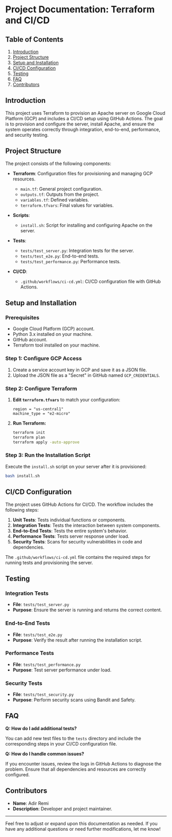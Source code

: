 
# Project Documentation: Terraform and CI/CD

## Table of Contents

1. [Introduction](#introduction)
2. [Project Structure](#project-structure)
3. [Setup and Installation](#setup-and-installation)
4. [CI/CD Configuration](#cicd-configuration)
5. [Testing](#testing)
6. [FAQ](#faq)
7. [Contributors](#contributors)

## Introduction

This project uses Terraform to provision an Apache server on Google Cloud Platform (GCP) and includes a CI/CD setup using GitHub Actions. The goal is to provision and configure the server, install Apache, and ensure the system operates correctly through integration, end-to-end, performance, and security testing.

## Project Structure

The project consists of the following components:

- **Terraform**: Configuration files for provisioning and managing GCP resources.
  - `main.tf`: General project configuration.
  - `outputs.tf`: Outputs from the project.
  - `variables.tf`: Defined variables.
  - `terraform.tfvars`: Final values for variables.

- **Scripts**:
  - `install.sh`: Script for installing and configuring Apache on the server.

- **Tests**:
  - `tests/test_server.py`: Integration tests for the server.
  - `tests/test_e2e.py`: End-to-end tests.
  - `tests/test_performance.py`: Performance tests.

- **CI/CD**:
  - `.github/workflows/ci-cd.yml`: CI/CD configuration file with GitHub Actions.

## Setup and Installation

### Prerequisites

- Google Cloud Platform (GCP) account.
- Python 3.x installed on your machine.
- GitHub account.
- Terraform tool installed on your machine.

### Step 1: Configure GCP Access

1. Create a service account key in GCP and save it as a JSON file.
2. Upload the JSON file as a "Secret" in GitHub named `GCP_CREDENTIALS`.

### Step 2: Configure Terraform

1. **Edit `terraform.tfvars`** to match your configuration:
   ```hcl
   region = "us-central1"
   machine_type = "e2-micro"
   ```

2. **Run Terraform:**
   ```bash
   terraform init
   terraform plan
   terraform apply -auto-approve
   ```

### Step 3: Run the Installation Script

Execute the `install.sh` script on your server after it is provisioned:
```bash
bash install.sh
```

## CI/CD Configuration

The project uses GitHub Actions for CI/CD. The workflow includes the following steps:

1. **Unit Tests**: Tests individual functions or components.
2. **Integration Tests**: Tests the interaction between system components.
3. **End-to-End Tests**: Tests the entire system's behavior.
4. **Performance Tests**: Tests server response under load.
5. **Security Tests**: Scans for security vulnerabilities in code and dependencies.

The `.github/workflows/ci-cd.yml` file contains the required steps for running tests and provisioning the server.

## Testing

### Integration Tests

- **File**: `tests/test_server.py`
- **Purpose**: Ensure the server is running and returns the correct content.

### End-to-End Tests

- **File**: `tests/test_e2e.py`
- **Purpose**: Verify the result after running the installation script.

### Performance Tests

- **File**: `tests/test_performance.py`
- **Purpose**: Test server performance under load.

### Security Tests

- **File**: `tests/test_security.py`
- **Purpose**: Perform security scans using Bandit and Safety.

## FAQ

**Q: How do I add additional tests?**

You can add new test files to the `tests` directory and include the corresponding steps in your CI/CD configuration file.

**Q: How do I handle common issues?**

If you encounter issues, review the logs in GitHub Actions to diagnose the problem. Ensure that all dependencies and resources are correctly configured.

## Contributors

- **Name**: Adir Remi
- **Description**: Developer and project maintainer.

---

Feel free to adjust or expand upon this documentation as needed. If you have any additional questions or need further modifications, let me know!
